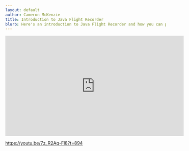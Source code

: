 ```yaml
---
layout: default
author: Cameron McKenzie
title: Introduction to Java Flight Recorder
blurb: Here's an introduction to Java Flight Recorder and how you can profile the JVM with JDK Mission Control.
---
```



<div class="embed-responsive embed-responsive-16by9">
<iframe width="560" height="315" src="https://www.youtube.com/embed/ZRqPS9qy25c" frameborder="0" allow="accelerometer; autoplay; clipboard-write; encrypted-media; gyroscope; picture-in-picture" allowfullscreen></iframe>
</div>


https://youtu.be/7z_R2Aq-Fl8?t=894
